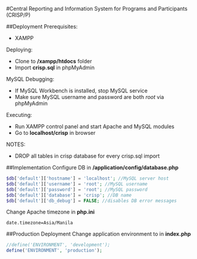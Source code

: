 #Central Reporting and Information System for Programs and Participants (CRISP/P)

##Deployment
Prerequisites:
- XAMPP

Deploying:
- Clone to **/xampp/htdocs** folder
- Import **crisp.sql** in phpMyAdmin

MySQL Debugging:
- If MySQL Workbench is installed, stop MySQL service
- Make sure MySQL username and password are both *root* via phpMyAdmin
	
Executing:
- Run XAMPP control panel and start Apache and MySQL modules
- Go to **localhost/crisp** in browser
	
NOTES:
- DROP all tables in crisp database for every crisp.sql import

##Implementation
Configure DB in **/application/config/database.php**
```php
$db['default']['hostname'] = 'localhost'; //MySQL server host
$db['default']['username'] = 'root'; //MySQL username
$db['default']['password'] = 'root'; //MySQL password
$db['default']['database'] = 'crisp'; //DB name
$db['default']['db_debug'] = FALSE; //disables DB error messages
```
Change Apache timezone in **php.ini**
```
date.timezone=Asia/Manila
```

##Production Deployment
Change application environment to in **index.php**
```php
//define('ENVIRONMENT', 'development');
define('ENVIRONMENT', 'production'); 
```